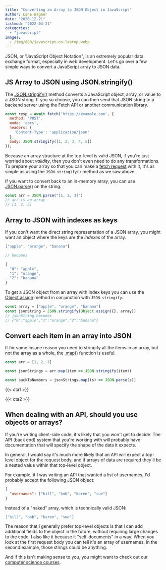 ```yaml
---
title: "Converting an Array to JSON Object in JavaScript"
author: Lane Wagner
date: "2020-12-21"
lastmod: "2022-04-21"
categories: 
  - "javascript"
images:
  - /img/800/javascript-on-laptop.webp
---
```


JSON, or "JavaScript Object Notation", is an extremely popular data exchange format, especially in web development. Let's go over a few simple ways to convert a JavaScript array to JSON data.

## JS Array to JSON using JSON.stringify() 

The [JSON.stringify()](https://developer.mozilla.org/en-US/docs/Web/JavaScript/Reference/Global_Objects/JSON/stringify) method converts a JavaScript object, array, or value to a JSON string. If you so choose, you can then send that JSON string to a backend server using the Fetch API or another communication library.

```js
const resp = await fetch('https://example.com', {
  method: 'POST',
  mode: 'cors',
  headers: {
    'Content-Type': 'application/json'
  },
  body: JSON.stringify([1, 2, 3, 4, 5])
});
```

Because an array structure at the top-level is valid JSON, if you're just worried about _validity_, then you don't even need to do any transformations. To prepare your array so that you can make a [fetch request](https://developer.mozilla.org/en-US/docs/Web/API/Fetch_API/Using_Fetch) with it, it's as simple as using the `JSON.stringify()` method as we saw above.

If you want to convert back to an in-memory array, you can use [JSON.parse()](https://developer.mozilla.org/en-US/docs/Web/JavaScript/Reference/Global_Objects/JSON/parse) on the string.


```js
const arr = JSON.parse("[1, 2, 3]")
// arr is an array
// [1, 2, 3]
```

## Array to JSON with indexes as keys

If you don't want the direct string representation of a JSON array, you might want an object where the keys are the _indexes_ of the array.

```js
["apple", "orange", "banana"]

// becomes

{
  "0": "apple",
  "1": "orange",
  "2": "banana"
}
```

To get a JSON object from an array with index keys you can use the [Object.assign](https://developer.mozilla.org/en-US/docs/Web/JavaScript/Reference/Global_Objects/Object/assign) method in conjunction with `JSON.stringify`.

```js
const array = ["apple", "orange", "banana"]
const jsonString = JSON.stringify(Object.assign({}, array))
// jsonString becomes
// {"0":"apple","1":"orange","2":"banana"} 
```

## Convert each item in an array into JSON

If for some insane reason you need to stringify all the items in an array, but not the array as a whole, the [.map()](/javascript/javascript-map-function/) function is useful.

```js
const arr = [1, 2, 3]

const jsonStrings = arr.map(item => JSON.stringify(item))

const backToNumbers = jsonStrings.map((s) => JSON.parse(s))
```

{{< cta1 >}}

{{< cta2 >}}

## When dealing with an API, should you use objects or arrays?

If you're writing client-side code, it's likely that you won't get to decide. The API (back end) system that you're working with will probably have documentation that will specify the shape of the data it expects.

In general, I would say it's much more likely that an API will expect a top-level object for the request body, and if arrays of data are required they'll be a nested value within that top-level object.

For example, if I was writing an API that wanted a list of usernames, I'd probably accept the following JSON object:

```json
{
  "usernames": ["bill", "bob", "karen", "sue"]
}
```

Instead of a "naked" array, which is technically valid JSON:

```json
["bill", "bob", "karen", "sue"]
```

The reason that I generally prefer top-level objects is that I can add additional fields to the object in the future, without requiring large changes to the code. I also like it because it "self-documents" in a way. When you look at the first request body you can tell it's an array of usernames, in the second example, those strings could be anything.

And if this isn't making sense to you, you might want to check out our [computer science courses](https://boot.dev/courses/).
